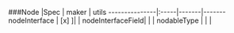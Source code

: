 
###Node
               |Spec | maker | utils
---------------|:-----|-------|-------
nodeInterface  | [x] ]| |
nodeInterfaceField|   | |
nodableType    |      | |
